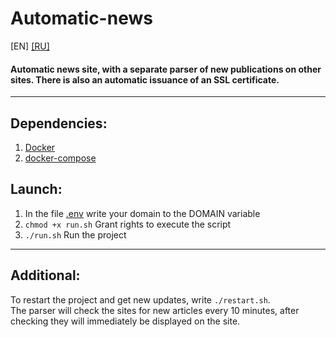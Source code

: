 # Automatic-news
[EN] [[RU]](README_RU.md)
#### Automatic news site, with a separate parser of new publications on other sites. There is also an automatic issuance of an SSL certificate.
****
## Dependencies:
1. [Docker](https://www.docker.com/)
1. [docker-compose](https://github.com/docker/compose)
## Launch:
1. In the file [.env](.env) write your domain to the DOMAIN variable
1. `chmod +x run.sh` Grant rights to execute the script
1. `./run.sh` Run the project
****
## Additional:
To restart the project and get new updates, write `./restart.sh`.  
The parser will check the sites for new articles every 10 minutes, after checking they will immediately be displayed on the site.